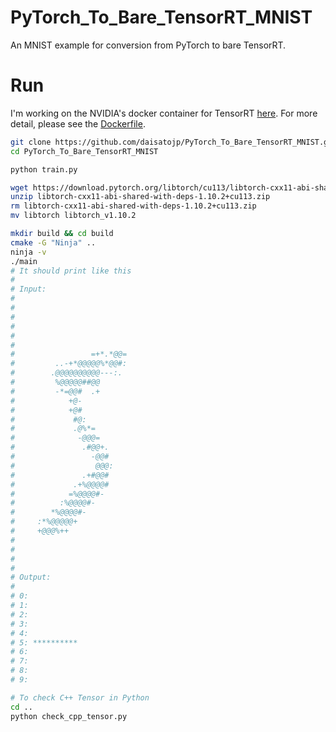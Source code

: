 # PyTorch_To_Bare_TensorRT_MNIST

An MNIST example for conversion from PyTorch to bare TensorRT.

# Run

I'm working on the NVIDIA's docker container for TensorRT [here](https://docs.nvidia.com/deeplearning/tensorrt/container-release-notes/rel_21-09.html). For more detail, please see the [Dockerfile]().

```bash
git clone https://github.com/daisatojp/PyTorch_To_Bare_TensorRT_MNIST.git
cd PyTorch_To_Bare_TensorRT_MNIST

python train.py

wget https://download.pytorch.org/libtorch/cu113/libtorch-cxx11-abi-shared-with-deps-1.10.2%2Bcu113.zip
unzip libtorch-cxx11-abi-shared-with-deps-1.10.2+cu113.zip
rm libtorch-cxx11-abi-shared-with-deps-1.10.2+cu113.zip
mv libtorch libtorch_v1.10.2

mkdir build && cd build
cmake -G "Ninja" ..
ninja -v
./main
# It should print like this
# 
# Input:
# 
#                             
#                             
#                             
#                             
#                             
#                 =+*.*@@=    
#         ..-+*@@@@@%*@@#:    
#        .@@@@@@@@@@---:.     
#         %@@@@@##@@          
#         -*=@@#  .+          
#            +@-              
#            +@#              
#             #@:             
#             .@%*=           
#              -@@@=          
#               .#@@+.        
#                 -@@#        
#                  @@@:       
#               .+#@@#        
#             .+%@@@@#        
#            =%@@@@#-         
#          :%@@@@#-           
#        *%@@@@#-             
#     :*%@@@@@+               
#     +@@@%++                 
#                             
#                             
#                             
# 
# Output:
# 
# 0: 
# 1: 
# 2: 
# 3: 
# 4: 
# 5: **********
# 6: 
# 7: 
# 8: 
# 9: 

# To check C++ Tensor in Python
cd ..
python check_cpp_tensor.py
```
